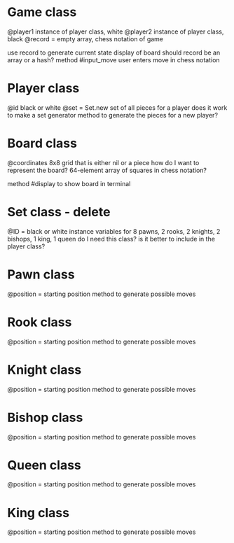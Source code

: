 # Game class
@player1 instance of player class, white
@player2 instance of player class, black
@record = empty array, chess notation of game

use record to generate current state display of board
should record be an array or a hash?
method #input_move user enters move in chess notation


# Player class
@id black or white
@set = Set.new set of all pieces for a player
does it work to make a set generator method to generate the pieces for a new player?


# Board class
@coordinates 8x8 grid that is either nil or a piece
how do I want to represent the board?
64-element array of squares in chess notation?

method #display to show board in terminal

# Set class - delete
@ID = black or white
instance variables for 8 pawns, 2 rooks, 2 knights, 2 bishops, 1 king, 1 queen
do I need this class? is it better to include in the player class?

# Pawn class
@position = starting position
method to generate possible moves

# Rook class
@position = starting position
method to generate possible moves

# Knight class
@position = starting position
method to generate possible moves

# Bishop class
@position = starting position
method to generate possible moves

# Queen class
@position = starting position
method to generate possible moves

# King class
@position = starting position
method to generate possible moves